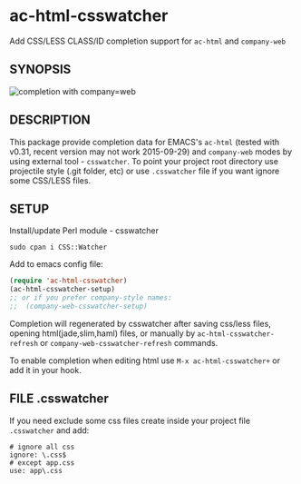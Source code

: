 # ac-html-csswatcher

Add CSS/LESS CLASS/ID completion support for `ac-html` and `company-web`

## SYNOPSIS ##

![completion with company=web](https://github.com/osv/ac-html-csswatcher/raw/master/screenshot.png)

## DESCRIPTION ##

This package provide completion data for EMACS's `ac-html`
(tested with v0.31, recent version may not work 2015-09-29)
and `company-web` modes by using external tool  - `csswatcher`.
To point your project root directory use projectile style (.git folder, etc) or use `.csswatcher`
file if you want ignore some CSS/LESS files.

## SETUP ##

Install/update Perl module - csswatcher

```
sudo cpan i CSS::Watcher
```

Add to emacs config file:

```lisp
(require 'ac-html-csswatcher)
(ac-html-csswatcher-setup)
;; or if you prefer company-style names:
;;  (company-web-csswatcher-setup)

```

Completion  will regenerated  by  csswatcher after  saving css/less files,
opening html(jade,slim,haml) files, or manually by
`ac-html-csswatcher-refresh` or `company-web-csswatcher-refresh` commands.

To enable completion when editing html use `M-x ac-html-csswatcher+` or add it in your hook.

## FILE .csswatcher ##

If you need exclude some css files create inside your project file `.csswatcher` and add:

```
# ignore all css
ignore: \.css$
# except app.css
use: app\.css
```
